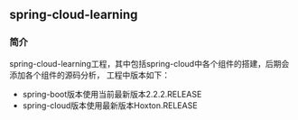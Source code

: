 ## spring-cloud-learning
### 简介
spring-cloud-learning工程，其中包括spring-cloud中各个组件的搭建，后期会添加各个组件的源码分析，
工程中版本如下：
- spring-boot版本使用当前最新版本2.2.2.RELEASE
- spring-cloud版本使用最新版本Hoxton.RELEASE